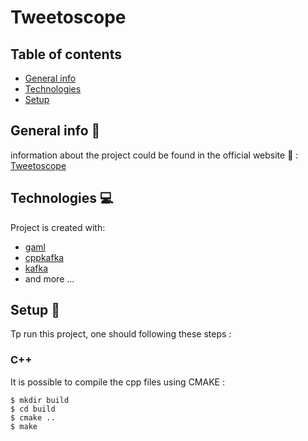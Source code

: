 # Tweetoscope

## Table of contents
* [General info](#general-info)
* [Technologies](#technologies)
* [Setup](#setup)

## General info :book:
information about the project could be found in the official website :link: : [Tweetoscope](http://sdi.metz.centralesupelec.fr/spip.php?article25)

## Technologies :computer:
Project is created with:
* [gaml](https://github.com/HerveFrezza-Buet/gaml)
* [cppkafka](https://github.com/mfontanini/cppkafka)
* [kafka](https://kafka.apache.org/)
* and more ...

## Setup :wrench:
Tp run this project, one should following these steps :

### C++
It is possible to compile the cpp files using CMAKE :

```
$ mkdir build
$ cd build
$ cmake ..
$ make
```
